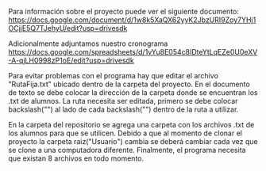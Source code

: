 Para información sobre el proyecto puede ver el siguiente documento:
https://docs.google.com/document/d/1w8k5XaQX62yyK2JbzURI9Zoy7YHj1OCjjE5Q7TJehyU/edit?usp=drivesdk

Adicionalmente adjuntamos nuestro cronograma
https://docs.google.com/spreadsheets/d/1vYu8E054c8IDteYtLqEZe0U0eXV-A-qjLH0998zP1oE/edit?usp=drivesdk

Para evitar problemas con el programa hay que editar el archivo "RutaFija.txt" ubicado dentro de la carpeta del proyecto.
En el documento de texto se debe colocar la dirección de la carpeta donde se encuentran los .txt de alumnos.
La ruta necesita ser editada, primero se debe colocar backslash("\") al lado de cada backslash("\") dentro de la ruta a utilizar.

En la carpeta del repositorio se agrega una carpeta con los archivos .txt de los alumnos para que se utilicen. Debido a que al momento de clonar el proyecto la carpeta raiz("Usuario") cambia se deberá cambiar cada vez que se clone a una computadora diferente. Finalmente, el programa necesita que existan 8 archivos en todo momento.
